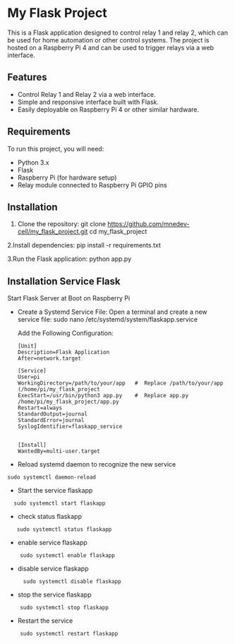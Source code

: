 # My Flask Project

This is a Flask application designed to control relay 1 and relay 2, which can be used for home automation or other control systems. The project is hosted on a Raspberry Pi 4 and can be used to trigger relays via a web interface.

## Features

- Control Relay 1 and Relay 2 via a web interface.
- Simple and responsive interface built with Flask.
- Easily deployable on Raspberry Pi 4 or other similar hardware.

## Requirements

To run this project, you will need:

- Python 3.x
- Flask
- Raspberry Pi (for hardware setup)
- Relay module connected to Raspberry Pi GPIO pins

## Installation

1. Clone the repository:
  git clone https://github.com/mnedev-cell/my_flask_project.git
  cd my_flask_project
   
2.Install dependencies:
  pip install -r requirements.txt
  
3.Run the Flask application:
  python app.py

## Installation Service Flask

Start Flask Server at Boot on Raspberry Pi

- Create a Systemd Service File: Open a terminal and create a new service file:
  sudo nano /etc/systemd/system/flaskapp.service
  
  Add the Following Configuration: 

      [Unit]
      Description=Flask Application
      After=network.target
      
      [Service]
      User=pi
      WorkingDirectory=/path/to/your/app   #  Replace /path/to/your/app (/home/pi/my_flask_project
      ExecStart=/usr/bin/python3 app.py    #  Replace app.py /home/pi/my_flask_project/app.py
      Restart=always
      StandardOutput=journal
      StandardError=journal
      SyslogIdentifier=flaskapp_service

      
      [Install]
      WantedBy=multi-user.target

 - Reload systemd daemon to recognize the new service
```shell
sudo systemctl daemon-reload
```

- Start the service flaskapp
```shell
  sudo systemctl start flaskapp
```

  
- check status flaskapp
```shell
   sudo systemctl status flaskapp
```

- enable service flaskapp
```shell
    sudo systemctl enable flaskapp
```
 

- disable service flaskapp
```shell
     sudo systemctl disable flaskapp
```
  
- stop the service flaskapp
```shell
    sudo systemctl stop flaskapp
```
   
  
- Restart the service
```shell
    sudo systemctl restart flaskapp
```
 


